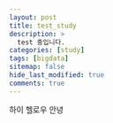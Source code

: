 ```yaml
---
layout: post
title: test_study
description: >
  test 중입니다.
categories: [study]
tags: [bigdata]
sitemap: false
hide_last_modified: true
comments: true
---
```

하이 헬로우 안녕